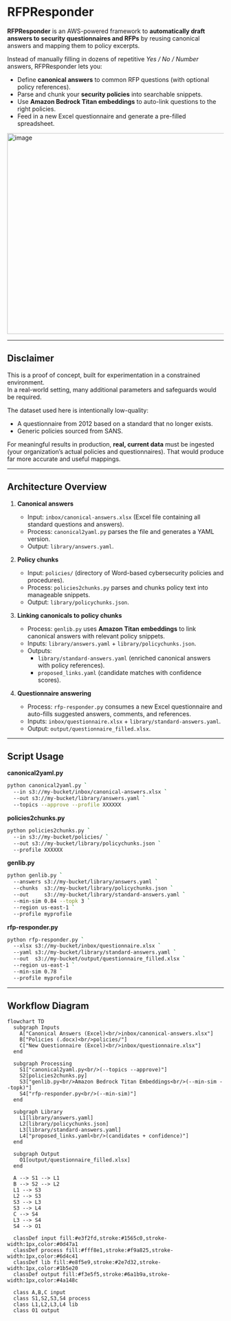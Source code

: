 # RFPResponder

**RFPResponder** is an AWS-powered framework to **automatically draft answers to security questionnaires and RFPs** by reusing canonical answers and mapping them to policy excerpts.

Instead of manually filling in dozens of repetitive *Yes / No / Number* answers, RFPResponder lets you:
- Define **canonical answers** to common RFP questions (with optional policy references).
- Parse and chunk your **security policies** into searchable snippets.
- Use **Amazon Bedrock Titan embeddings** to auto-link questions to the right policies.
- Feed in a new Excel questionnaire and generate a pre-filled spreadsheet.

<img width="631" height="467" alt="image" src="https://github.com/user-attachments/assets/50816571-5226-4a8f-9348-04edd9558e34" />


---

## Disclaimer

This is a proof of concept, built for experimentation in a constrained environment.  
In a real-world setting, many additional parameters and safeguards would be required.

The dataset used here is intentionally low-quality:  
- A questionnaire from 2012 based on a standard that no longer exists.  
- Generic policies sourced from SANS.  

For meaningful results in production, **real, current data** must be ingested (your organization’s actual policies and questionnaires). That would produce far more accurate and useful mappings.

---

## Architecture Overview

1. **Canonical answers**  
   - Input: `inbox/canonical-answers.xlsx` (Excel file containing all standard questions and answers).  
   - Process: `canonical2yaml.py` parses the file and generates a YAML version.  
   - Output: `library/answers.yaml`.

2. **Policy chunks**  
   - Input: `policies/` (directory of Word-based cybersecurity policies and procedures).  
   - Process: `policies2chunks.py` parses and chunks policy text into manageable snippets.  
   - Output: `library/policychunks.json`.

3. **Linking canonicals to policy chunks**  
   - Process: `genlib.py` uses **Amazon Titan embeddings** to link canonical answers with relevant policy snippets.  
   - Inputs: `library/answers.yaml` + `library/policychunks.json`.  
   - Outputs:  
     - `library/standard-answers.yaml` (enriched canonical answers with policy references).  
     - `proposed_links.yaml` (candidate matches with confidence scores).

4. **Questionnaire answering**  
   - Process: `rfp-responder.py` consumes a new Excel questionnaire and auto-fills suggested answers, comments, and references.  
   - Inputs: `inbox/questionnaire.xlsx` + `library/standard-answers.yaml`.  
   - Output: `output/questionnaire_filled.xlsx`.

---

## Script Usage

**canonical2yaml.py**
```bash
python canonical2yaml.py `
  --in s3://my-bucket/inbox/canonical-answers.xlsx `
  --out s3://my-bucket/library/answers.yaml `
  --topics --approve --profile XXXXXX
```

**policies2chunks.py**
```bash
python policies2chunks.py `
  --in s3://my-bucket/policies/ `
  --out s3://my-bucket/library/policychunks.json `
  --profile XXXXXX
```

**genlib.py**
```bash
python genlib.py `
  --answers s3://my-bucket/library/answers.yaml `
  --chunks  s3://my-bucket/library/policychunks.json `
  --out     s3://my-bucket/library/standard-answers.yaml `
  --min-sim 0.84 --topk 3 `
  --region us-east-1 `
  --profile myprofile
```

**rfp-responder.py**
```bash
python rfp-responder.py `
  --xlsx s3://my-bucket/inbox/questionnaire.xlsx `
  --yaml s3://my-bucket/library/standard-answers.yaml `
  --out  s3://my-bucket/output/questionnaire_filled.xlsx `
  --region us-east-1 `
  --min-sim 0.78 `
  --profile myprofile 
```

---

## Workflow Diagram

```mermaid
flowchart TD
  subgraph Inputs
    A["Canonical Answers (Excel)<br/>inbox/canonical-answers.xlsx"]
    B["Policies (.docx)<br/>policies/"]
    C["New Questionnaire (Excel)<br/>inbox/questionnaire.xlsx"]
  end

  subgraph Processing
    S1["canonical2yaml.py<br/>(--topics --approve)"]
    S2[policies2chunks.py]
    S3["genlib.py<br/>Amazon Bedrock Titan Embeddings<br/>(--min-sim --topk)"]
    S4["rfp-responder.py<br/>(--min-sim)"]
  end

  subgraph Library
    L1[library/answers.yaml]
    L2[library/policychunks.json]
    L3[library/standard-answers.yaml]
    L4["proposed_links.yaml<br/>(candidates + confidence)"]
  end

  subgraph Output
    O1[output/questionnaire_filled.xlsx]
  end

  A --> S1 --> L1
  B --> S2 --> L2
  L1 --> S3
  L2 --> S3
  S3 --> L3
  S3 --> L4
  C --> S4
  L3 --> S4
  S4 --> O1

  classDef input fill:#e3f2fd,stroke:#1565c0,stroke-width:1px,color:#0d47a1
  classDef process fill:#fff8e1,stroke:#f9a825,stroke-width:1px,color:#6d4c41
  classDef lib fill:#e8f5e9,stroke:#2e7d32,stroke-width:1px,color:#1b5e20
  classDef output fill:#f3e5f5,stroke:#6a1b9a,stroke-width:1px,color:#4a148c

  class A,B,C input
  class S1,S2,S3,S4 process
  class L1,L2,L3,L4 lib
  class O1 output
```
